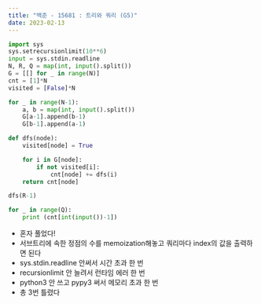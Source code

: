 ```yaml
---
title: "백준 - 15681 : 트리와 쿼리 (G5)"
date: 2023-02-13
---
```


```python
import sys
sys.setrecursionlimit(10**6)
input = sys.stdin.readline
N, R, Q = map(int, input().split())
G = [[] for _ in range(N)]
cnt = [1]*N
visited = [False]*N

for _ in range(N-1):
    a, b = map(int, input().split())
    G[a-1].append(b-1)
    G[b-1].append(a-1)

def dfs(node):
    visited[node] = True

    for i in G[node]:
        if not visited[i]:
            cnt[node] += dfs(i)
    return cnt[node]

dfs(R-1)

for _ in range(Q):
    print (cnt[int(input())-1])
```

- 혼자 풀었다!
- 서브트리에 속한 정점의 수를 memoization해놓고 쿼리마다 index의 값을 출력하면 된다
- sys.stdin.readline 안써서 시간 초과 한 번
- recursionlimit 안 늘려서 런타임 에러 한 번
- python3 안 쓰고 pypy3 써서 메모리 초과 한 번
- 총 3번 틀렸다

